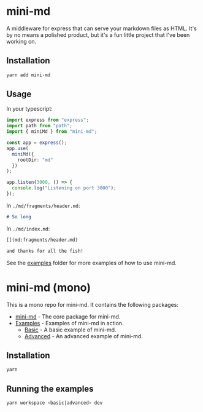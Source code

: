 # mini-md

A middleware for express that can serve your markdown files as HTML. It's by no means a polished product, but it's a fun little project that I've been working on.

## Installation

```bash
yarn add mini-md
```

## Usage

In your typescript:

```ts
import express from "express";
import path from "path";
import { miniMd } from "mini-md";

const app = express();
app.use(
  miniMd({
    rootDir: "md"
  })
);

app.listen(3000, () => {
  console.log("Listening on port 3000");
});
```

In `./md/fragments/header.md`:

```md
# So long
```

In `./md/index.md`:

```md
[](md:fragments/header.md)

and thanks for all the fish!
```

See the [examples](examples) folder for more examples of how to use mini-md.

# mini-md (mono)

This is a mono repo for mini-md. It contains the following packages:

- [mini-md](mini-md) - The core package for mini-md.
- [Examples](examples) - Examples of mini-md in action.
  - [Basic](examples/basic) - A basic example of mini-md.
  - [Advanced](examples/advanced) - An advanced example of mini-md.

## Installation

```bash
yarn
```

## Running the examples

```bash
yarn workspace <basic|advanced> dev
```
